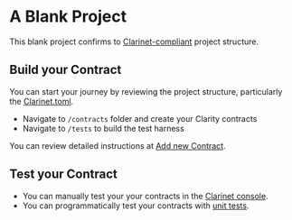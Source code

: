 # A Blank Project

This blank project confirms to [Clarinet-compliant](https://docs.hiro.so/clarinet/how-to-guides/how-to-create-new-project) project structure. 

## Build your Contract

You can start your journey by reviewing the project structure, particularly the [Clarinet.toml](/examples/blank-project/Clarinet.toml). 

+ Navigate to `/contracts` folder and create your Clarity contracts
+ Navigate to `/tests` to build the test harness

You can review detailed instructions at [Add new Contract](https://docs.hiro.so/clarinet/how-to-guides/how-to-add-contract).

## Test your Contract

+ You can manually test your your contracts in the [Clarinet console](https://docs.hiro.so/clarinet/how-to-guides/how-to-test-contract#load-contracts-in-a-console).
+ You can programmatically test your contracts with [unit tests](https://docs.hiro.so/clarinet/how-to-guides/how-to-test-contract).

